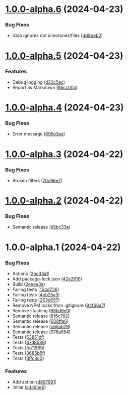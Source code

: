 # [1.0.0-alpha.6](https://github.com/tenantcloud/template-sync/compare/v1.0.0-alpha.5...v1.0.0-alpha.6) (2024-04-23)


### Bug Fixes

* Glob ignores dot directories/files ([4d9beb2](https://github.com/tenantcloud/template-sync/commit/4d9beb2556f2aafb698e29d3722c9994ae025907))

# [1.0.0-alpha.5](https://github.com/tenantcloud/template-sync/compare/v1.0.0-alpha.4...v1.0.0-alpha.5) (2024-04-23)


### Features

* Debug logging ([d23c5ec](https://github.com/tenantcloud/template-sync/commit/d23c5ec1345b6a984a65720d14a171759bf78300))
* Report as Markdown ([86cc00a](https://github.com/tenantcloud/template-sync/commit/86cc00a3f0fb32f1dc633b2f6313af069a46fd78))

# [1.0.0-alpha.4](https://github.com/tenantcloud/template-sync/compare/v1.0.0-alpha.3...v1.0.0-alpha.4) (2024-04-23)


### Bug Fixes

* Error message ([605e3ee](https://github.com/tenantcloud/template-sync/commit/605e3eea3c36e8643e836103bee4abdfff677c2e))

# [1.0.0-alpha.3](https://github.com/tenantcloud/template-sync/compare/v1.0.0-alpha.2...v1.0.0-alpha.3) (2024-04-22)


### Bug Fixes

* Broken filters ([70c96e7](https://github.com/tenantcloud/template-sync/commit/70c96e7fabb2073faa9eb1d5dc2644b7694b1d09))

# [1.0.0-alpha.2](https://github.com/tenantcloud/template-sync/compare/v1.0.0-alpha.1...v1.0.0-alpha.2) (2024-04-22)


### Bug Fixes

* Semantic release ([d5bc33a](https://github.com/tenantcloud/template-sync/commit/d5bc33a85638f43696353caa673a3d949cb9a610))

# 1.0.0-alpha.1 (2024-04-22)


### Bug Fixes

* Actions ([2ec33a1](https://github.com/tenantcloud/template-sync/commit/2ec33a1721affd45be6d96c0dd38b36b5bfb127e))
* Add package-lock.json ([42e2616](https://github.com/tenantcloud/template-sync/commit/42e26160f5f6026b292b7d8d6418066e1a3a8070))
* Build ([2eeea3a](https://github.com/tenantcloud/template-sync/commit/2eeea3a9455337d6f1177e359c6032c279572dd5))
* Failing tests ([154d726](https://github.com/tenantcloud/template-sync/commit/154d7262007642b55eb7739912d37c95de6fb1d1))
* Failing tests ([4eb25a3](https://github.com/tenantcloud/template-sync/commit/4eb25a37a55c1336955ff31e2d6a51242b01c776))
* Failing tests ([263d657](https://github.com/tenantcloud/template-sync/commit/263d657893ea8aa3023695c9ee30cf1c3d2db010))
* Remove NPM locks from .gitignore ([94f66a7](https://github.com/tenantcloud/template-sync/commit/94f66a71ee86bb04d1a795a2337420e000096e26))
* Remove stashing ([68bd8e0](https://github.com/tenantcloud/template-sync/commit/68bd8e06983f48c16b37d210df90fe968ef59517))
* Semantic release ([816c782](https://github.com/tenantcloud/template-sync/commit/816c782f6db2b7af0cc016a7d894b6bdd8cc82f7))
* Semantic release ([608ffa6](https://github.com/tenantcloud/template-sync/commit/608ffa62e40cbc7d45ca6486333a770b054bea59))
* Semantic release ([c655b29](https://github.com/tenantcloud/template-sync/commit/c655b29d6c637514f8585a263aeefeca718c4a42))
* Semantic release ([978a954](https://github.com/tenantcloud/template-sync/commit/978a9543d019cde8dc274b78d53cdb495dd9f56e))
* Tests ([53851df](https://github.com/tenantcloud/template-sync/commit/53851df852fc1f283a9ec355256cedd854307f95))
* Tests ([47d8588](https://github.com/tenantcloud/template-sync/commit/47d85881cf80359f5e9e1296653ad372cc2181d1))
* Tests ([fd71969](https://github.com/tenantcloud/template-sync/commit/fd719693704225b3bd0fbf3a98192ecd6c3c96a9))
* Tests ([3685b5f](https://github.com/tenantcloud/template-sync/commit/3685b5f06be418e7dea5426f5e16d37b346442d0))
* Tests ([3ffc3c0](https://github.com/tenantcloud/template-sync/commit/3ffc3c04f680a711d07453e667b6a3c23ca52068))


### Features

* Add action ([d897991](https://github.com/tenantcloud/template-sync/commit/d8979918e97dbdc672fd07f27af31d5a2f0949eb))
* Initial ([ada6be6](https://github.com/tenantcloud/template-sync/commit/ada6be69086d00151bc94916746335e30e669381))
